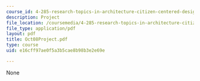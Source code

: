 ```yaml
---
course_id: 4-285-research-topics-in-architecture-citizen-centered-design-of-open-governance-systems-fall-2002
description: Project
file_location: /coursemedia/4-285-research-topics-in-architecture-citizen-centered-design-of-open-governance-systems-fall-2002/e16cff97ae0f5a3b5cae8b98b3e2e69e_Oct08Project.pdf
file_type: application/pdf
layout: pdf
title: Oct08Project.pdf
type: course
uid: e16cff97ae0f5a3b5cae8b98b3e2e69e

---
```

None